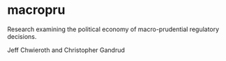 # macropru
Research examining the political economy of macro-prudential regulatory decisions.

Jeff Chwieroth and Christopher Gandrud
